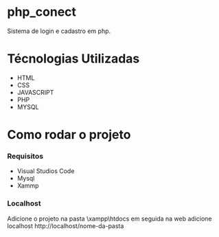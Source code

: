 # php_conect
Sistema de login e cadastro em php.

# Técnologias Utilizadas
- HTML
- CSS
- JAVASCRIPT
- PHP
- MYSQL


# Como rodar o projeto
### Requisitos
- Visual Studios Code
- Mysql
- Xammp

### Localhost
Adicione o projeto na pasta \xampp\htdocs
em seguida na web adicione localhost http://localhost/nome-da-pasta


